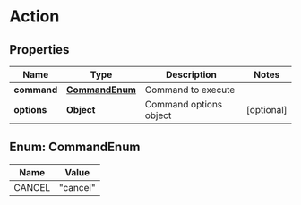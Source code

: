 
# Action

## Properties
Name | Type | Description | Notes
------------ | ------------- | ------------- | -------------
**command** | [**CommandEnum**](#CommandEnum) | Command to execute | 
**options** | **Object** | Command options object |  [optional]


<a name="CommandEnum"></a>
## Enum: CommandEnum
Name | Value
---- | -----
CANCEL | &quot;cancel&quot;




